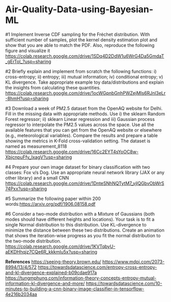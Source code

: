 # Air-Quality-Data-using-Bayesian-ML
#1 Implement Inverse CDF sampling for the Fréchet distribution. With sufficient number of samples, plot the kernel density estimation plot and show that you are able to match the PDF. Also, reproduce the following figure and visualize it
https://colab.research.google.com/drive/1SDq4D2DdW1u6WrG4Da5GmdaT_gErTol_?usp=sharing

#2 Briefly explain and implement from scratch the following functions: i) cross-entropy; ii) entropy; iii) mutual information; iv) conditional entropy; v) KL divergence. Take appropriate example toy data/distributions and explain the insights from calculating these quantities.
https://colab.research.google.com/drive/1ocWGpnbGnhPWZejMIs6RJnl3eLr-8hmH?usp=sharing

#3 Download a week of PM2.5 dataset from the OpenAQ website for Delhi. Fill in the missing data with appropriate methods. Use i) the sklearn Random Forest regressor; ii) sklearn Linear regression and iii) Gaussian process regressor to interpolate the PM2.5 values across the space. Use all the available features that you can get from the OpenAQ website or elsewhere (e.g., meteorological variables). Compare the results and prepare a table showing the metrics in K-Fold cross-validation setting.
The dataset is named as measurement_8118
https://colab.research.google.com/drive/16Cc2EYT4sYoOC8w-XbjcnpuFfy_IxagV?usp=sharing

#4 Prepare your own image dataset for binary classification with two classes: Fox v/s Dog. Use an appropriate neural network library (JAX or any other library) and a small CNN 
https://colab.research.google.com/drive/1DnteSNhNQTytM7_vjlQGbvObWrS74Pxx?usp=sharing

#5 Summarize the following paper within 200 words:https://arxiv.org/pdf/1906.08158.pdf

#6 Consider a two-mode distribution with a Mixture of Gaussians (both modes should have different heights and locations). Your task is to fit a single Normal distribution to this distribution. Use KL-divergence to minimize the distance between these two distributions. Create an animation that shows the iteration-wise progress as you fit the normal distribution to the two-mode distribution.
https://colab.research.google.com/drive/1KVTqbyU-aEKDHhqjz7CQe6R_kkkmlu5x?usp=sharing


**References**
https://seeing-theory.brown.edu/
https://www.mdpi.com/2073-8994/13/4/572
https://towardsdatascience.com/entropy-cross-entropy-and-kl-divergence-explained-b09cdae917a
https://tungmphung.com/information-theory-concepts-entropy-mutual-information-kl-divergence-and-more/
https://towardsdatascience.com/10-minutes-to-building-a-cnn-binary-image-classifier-in-tensorflow-4e216b2034aa
